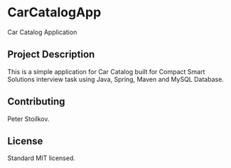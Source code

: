 # CarCatalogApp
Car Catalog Application

## Project Description
This is a simple application for Car Catalog built for Compact Smart Solutions interview task using Java, Spring, Maven and MySQL Database.

## Contributing
Peter Stoilkov.

## License
Standard MIT licensed.
